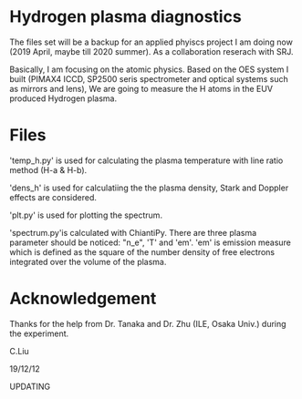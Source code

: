 # Hydrogen plasma diagnostics
The files set will be a backup for an applied phyiscs project I am doing now (2019 April, maybe till 2020 summer). 
As a collaboration reserach with SRJ.

Basically, I am focusing on the atomic physics. 
Based on the OES system I built (PIMAX4 ICCD, SP2500 seris spectrometer and optical systems such as mirrors and lens),
We are going to measure the H atoms in the EUV produced Hydrogen plasma.
# Files
'temp_h.py' is used for calculating the plasma temperature with line ratio method (H-a & H-b).

'dens_h' is used for calculatiing the the plasma density, Stark and Doppler effects are considered.

'plt.py' is used for plotting the spectrum.

'spectrum.py'is calculated with ChiantiPy. There are three plasma parameter should be noticed: "n_e", 'T' and 'em'.
'em' is emission measure which is defined as the square of the number density of free electrons integrated over the volume of the plasma.
# Acknowledgement 
Thanks for the help from Dr. Tanaka and Dr. Zhu (ILE, Osaka Univ.) during the experiment.

C.Liu

19/12/12

UPDATING

